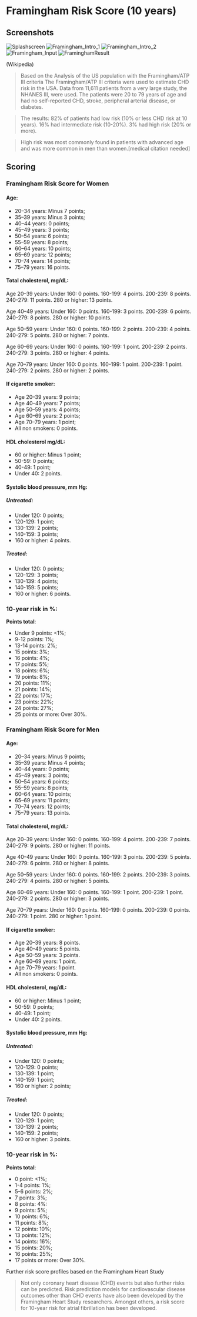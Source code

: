 # Framingham Risk Score (10 years)

## Screenshots
![Splashscreen](https://github.com/fauxtix/MauiHealthCare/assets/49880538/8f1b4f46-ee4e-478e-9cde-e8b3b55376e6)
![Framingham_Intro_1](https://github.com/fauxtix/MauiHealthCare/assets/49880538/775efdfa-0f40-40ad-99f1-71cf68d879ef)
![Framingham_Intro_2](https://github.com/fauxtix/MauiHealthCare/assets/49880538/ce0dda26-44d3-4c34-b22d-44fe6a27fa73)
![Framingham_Input](https://github.com/fauxtix/MauiHealthCare/assets/49880538/5a2705e5-9351-43b1-ad23-679ec9baf177)
![FraminghamResult](https://github.com/fauxtix/MauiHealthCare/assets/49880538/ce21505e-e1b5-4e72-adbd-44b59d31ce96)


(Wikipedia)

>Based on the Analysis of the US population with the Framingham/ATP III criteria
The Framingham/ATP III criteria were used to estimate CHD risk in the USA. Data from 11,611 patients from a very large study, the NHANES III, were used. The patients were 20 to 79 years of age and had no self-reported CHD, stroke, peripheral arterial disease, or diabetes.

>The results: 82% of patients had low risk (10% or less CHD risk at 10 years). 16% had intermediate risk (10-20%). 3% had high risk (20% or more).

>High risk was most commonly found in patients with advanced age and was more common in men than women.[medical citation needed]

## Scoring

### Framingham Risk Score for **Women**

#### Age: 

- 20–34 years: Minus 7 points;
- 35–39 years: Minus 3 points;
- 40–44 years: 0 points;
- 45–49 years: 3 points;
- 50–54 years: 6 points;
- 55–59 years: 8 points;
- 60–64 years: 10 points;
- 65–69 years: 12 points;
- 70–74 years: 14 points;
- 75–79 years: 16 points.

#### Total cholesterol, mg/dL:

Age 20–39 years: Under 160: 0 points. 160-199: 4 points. 200-239: 8 points. 240-279: 11 points. 280 or higher: 13 points.

Age 40–49 years: Under 160: 0 points. 160-199: 3 points. 200-239: 6 points. 240-279: 8 points. 280 or higher: 10 points.

Age 50–59 years: Under 160: 0 points. 160-199: 2 points. 200-239: 4 points. 240-279: 5 points. 280 or higher: 7 points.

Age 60–69 years: Under 160: 0 points. 160-199: 1 point. 200-239: 2 points. 240-279: 3 points. 280 or higher: 4 points.

Age 70–79 years: Under 160: 0 points. 160-199: 1 point. 200-239: 1 point. 240-279: 2 points. 280 or higher: 2 points.

#### If cigarette smoker: 

- Age 20–39 years: 9 points; 
- Age 40–49 years: 7 points; 
- Age 50–59 years: 4 points; 
- Age 60–69 years: 2 points; 
- Age 70–79 years: 1 point;
- All non smokers: 0 points.

#### HDL cholesterol mg/dL:

- 60 or higher: Minus 1 point;
- 50-59: 0 points;
- 40-49: 1 point;
- Under 40: 2 points.

#### Systolic blood pressure, mm Hg:

##### **Untreated**: 

- Under 120: 0 points;
- 120-129: 1 point;
- 130-139: 2 points;
- 140-159: 3 points;
- 160 or higher: 4 points.

##### **Treated**: 

- Under 120: 0 points;
- 120-129: 3 points;
- 130-139: 4 points;
- 140-159: 5 points;
- 160 or higher: 6 points.

### 10-year risk in %: 

**Points total**: 

- Under 9 points: <1%;
- 9-12 points: 1%;
- 13-14 points: 2%;
- 15 points: 3%;
- 16 points: 4%;
- 17 points: 5%;
- 18 points: 6%;
- 19 points: 8%;
- 20 points: 11%;
- 21 points: 14%;
- 22 points: 17%;
- 23 points: 22%;
- 24 points: 27%;
- 25 points or more: Over 30%.

### Framingham Risk Score for Men

#### Age: 

- 20–34 years: Minus 9 points;
- 35–39 years: Minus 4 points;
- 40–44 years: 0 points;
- 45–49 years: 3 points;
- 50–54 years: 6 points;
- 55–59 years: 8 points;
- 60–64 years: 10 points;
- 65–69 years: 11 points;
- 70–74 years: 12 points;
- 75–79 years: 13 points.

#### Total cholesterol, mg/dL:

Age 20–39 years: Under 160: 0 points. 160-199: 4 points. 200-239: 7 points. 240-279: 9 points. 280 or higher: 11 points.

Age 40–49 years: Under 160: 0 points. 160-199: 3 points. 200-239: 5 points. 240-279: 6 points. 280 or higher: 8 points.

Age 50–59 years: Under 160: 0 points. 160-199: 2 points. 200-239: 3 points. 240-279: 4 points. 280 or higher: 5 points.

Age 60–69 years: Under 160: 0 points. 160-199: 1 point. 200-239: 1 point. 240-279: 2 points. 280 or higher: 3 points.

Age 70–79 years: Under 160: 0 points. 160-199: 0 points. 200-239: 0 points. 240-279: 1 point. 280 or higher: 1 point.


#### If cigarette smoker: 

- Age 20–39 years: 8 points. 
- Age 40–49 years: 5 points. 
- Age 50–59 years: 3 points.
- Age 60–69 years: 1 point.
- Age 70–79 years: 1 point.
- All non smokers: 0 points.

#### HDL cholesterol, mg/dL:

- 60 or higher: Minus 1 point;
- 50-59: 0 points;
- 40-49: 1 point;
- Under 40: 2 points.

#### Systolic blood pressure, mm Hg: 

##### **Untreated**:

- Under 120: 0 points;
- 120-129: 0 points;
- 130-139: 1 point;
- 140-159: 1 point;
- 160 or higher: 2 points;

##### **Treated**:

- Under 120: 0 points;
- 120-129: 1 point;
- 130-139: 2 points;
- 140-159: 2 points;
- 160 or higher: 3 points.

### 10-year risk in %:

**Points total**:

- 0 point: <1%;
- 1-4 points: 1%;
- 5-6 points: 2%;
- 7 points: 3%;
- 8 points: 4%:
- 9 points: 5%;
- 10 points: 6%;
- 11 points: 8%;
- 12 points: 10%;
- 13 points: 12%;
- 14 points: 16%;
- 15 points: 20%;
- 16 points: 25%;
- 17 points or more: Over 30%.

Further risk score profiles based on the Framingham Heart Study
>Not only coronary heart disease (CHD) events but also further risks can be predicted. Risk prediction models for cardiovascular disease outcomes other than CHD events have also been developed by the Framingham Heart Study researchers. Amongst others, a risk score for 10-year risk for atrial fibrillation has been developed.
